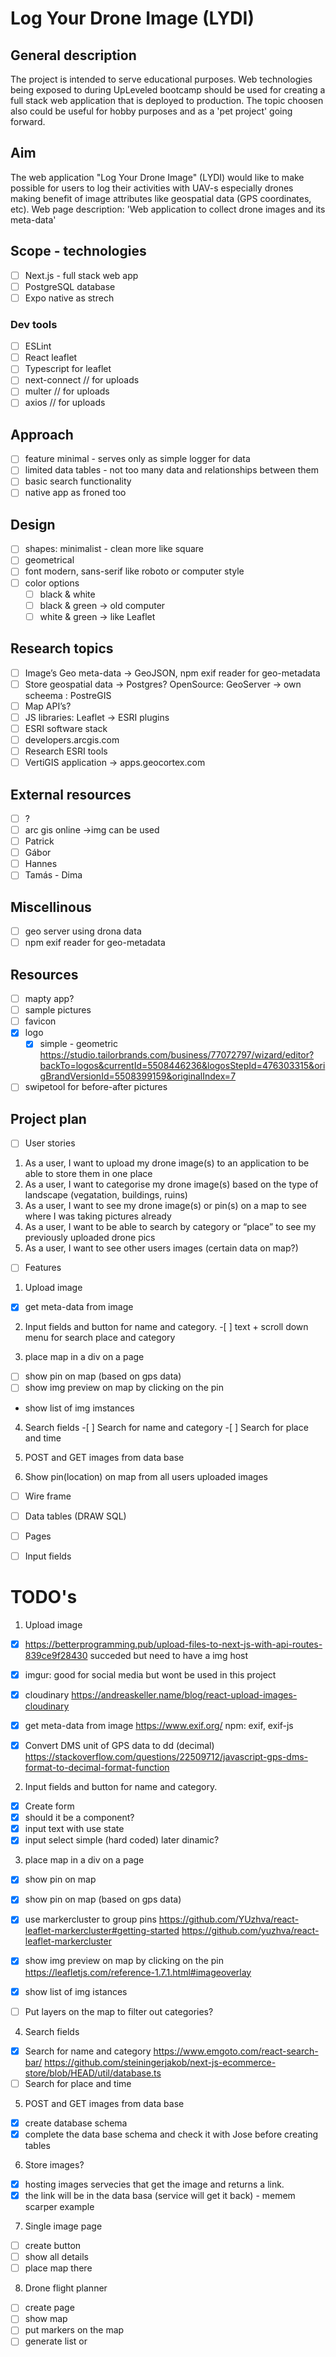 # Log Your Drone Image (LYDI)

## General description

The project is intended to serve educational purposes. Web technologies being exposed to during UpLeveled bootcamp should be used for creating a full stack web application that is deployed to production. The topic choosen also could be useful for hobby purposes and as a 'pet project' going forward.

## Aim

The web application "Log Your Drone Image" (LYDI) would like to make possible for users to log their activities with UAV-s especially drones making benefit of image attributes like geospatial data (GPS coordinates, etc).
Web page description: 'Web application to collect drone images and its meta-data'

## Scope - technologies

- [ ] Next.js - full stack web app
- [ ] PostgreSQL database
- [ ] Expo native as strech

### Dev tools

- [ ] ESLint
- [ ] React leaflet
- [ ] Typescript for leaflet
- [ ] next-connect // for uploads
- [ ] multer // for uploads
- [ ] axios // for uploads

## Approach

- [ ] feature minimal - serves only as simple logger for data
- [ ] limited data tables - not too many data and relationships between them
- [ ] basic search functionality
- [ ] native app as froned too

## Design

- [ ] shapes: minimalist - clean more like square
- [ ] geometrical
- [ ] font modern, sans-serif like roboto or computer style
- [ ] color options
  - [ ] black & white
  - [ ] black & green -> old computer
  - [ ] white & green -> like Leaflet

## Research topics

- [ ] Image’s Geo meta-data -> GeoJSON, npm exif reader for geo-metadata
- [ ] Store geospatial data -> Postgres? OpenSource: GeoServer -> own scheema : PostreGIS
- [ ] Map API’s?
- [ ] JS libraries: Leaflet -> ESRI plugins
- [ ] ESRI software stack
- [ ] developers.arcgis.com
- [ ] Research ESRI tools
- [ ] VertiGIS application -> apps.geocortex.com

## External resources

- [ ] ?
- [ ] arc gis online ->img can be used
- [ ] Patrick
- [ ] Gábor
- [ ] Hannes
- [ ] Tamás - Dima

## Miscellinous

- [ ] geo server using drona data
- [ ] npm exif reader for geo-metadata

## Resources

- [ ] mapty app?
- [ ] sample pictures
- [ ] favicon
- [x] logo
  - [x] simple - geometric https://studio.tailorbrands.com/business/77072797/wizard/editor?backTo=logos&currentId=5508446236&logosStepId=476303315&origBrandVersionId=5508399159&originalIndex=7
- [ ] swipetool for before-after pictures

## Project plan

- [ ] User stories

1. As a user, I want to upload my drone image(s) to an application to be able to store them in one place
2. As a user, I want to categorise my drone image(s) based on the type of landscape (vegatation, buildings, ruins)
3. As a user, I want to see my drone image(s) or pin(s) on a map to see where I was taking pictures already
4. As a user, I want to be able to search by category or “place” to see my previously uploaded drone pics
5. As a user, I want to see other users images (certain data on map?)

- [ ] Features

1. Upload image

- [x] get meta-data from image

2. Input fields and button for name and category. -[ ] text + scroll down menu for search place and category

3. place map in a div on a page

- [ ] show pin on map (based on gps data)
- [ ] show img preview on map by clicking on the pin
- show list of img imstances

4. Search fields -[ ] Search for name and category -[ ] Search for place and time

5. POST and GET images from data base

6. Show pin(location) on map from all users uploaded images

- [ ] Wire frame

- [ ] Data tables (DRAW SQL)
- [ ] Pages
- [ ] Input fields

# TODO's

1. Upload image

- [x] https://betterprogramming.pub/upload-files-to-next-js-with-api-routes-839ce9f28430
      succeded but need to have a img host
- [x] imgur: good for social media but wont be used in this project
- [x] cloudinary https://andreaskeller.name/blog/react-upload-images-cloudinary

- [x] get meta-data from image
      https://www.exif.org/
      npm: exif, exif-js
- [x] Convert DMS unit of GPS data to dd (decimal)
      https://stackoverflow.com/questions/22509712/javascript-gps-dms-format-to-decimal-format-function

2. Input fields and button for name and category.

- [x] Create form
- [x] should it be a component?
- [x] input text with use state
- [x] input select simple (hard coded) later dinamic?

3. place map in a div on a page

- [x] show pin on map
- [x] show pin on map (based on gps data)
- [x] use markercluster to group pins
      https://github.com/YUzhva/react-leaflet-markercluster#getting-started
      https://github.com/yuzhva/react-leaflet-markercluster

- [x] show img preview on map by clicking on the pin
      https://leafletjs.com/reference-1.7.1.html#imageoverlay

- [x] show list of img istances

- [ ] Put layers on the map to filter out categories?

4. Search fields

- [x] Search for name and category
      https://www.emgoto.com/react-search-bar/
      https://github.com/steiningerjakob/next-js-ecommerce-store/blob/HEAD/util/database.ts
- [ ] Search for place and time

5. POST and GET images from data base

- [x] create database schema
- [x] complete the data base schema and check it with Jose before creating tables

6. Store images?

- [x] hosting images servecies that get the image and returns a link.
- [x] the link will be in the data basa (service will get it back) - memem scarper example

7. Single image page

- [ ] create button
- [ ] show all details
- [ ] place map there

8. Drone flight planner

- [ ] create page
- [ ] show map
- [ ] put markers on the map
- [ ] generate list or
